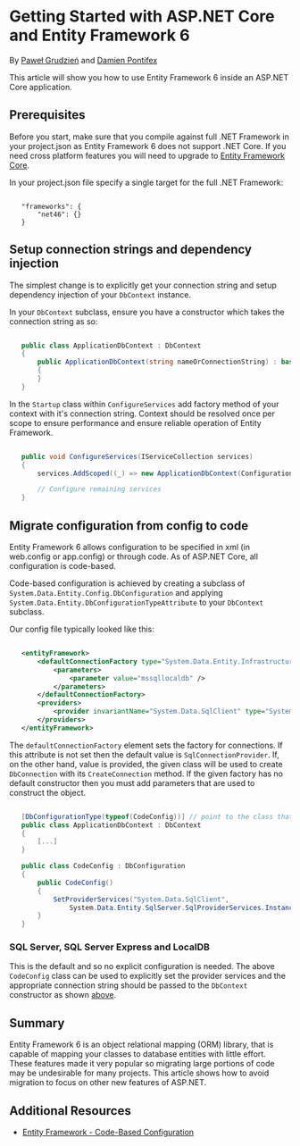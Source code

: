 ﻿---
uid: data/entity-framework-6
---
# Getting Started with ASP.NET Core and Entity Framework 6

By [Paweł Grudzień](https://github.com/pgrudzien12) and [Damien Pontifex](https://github.com/DamienPontifex)

This article will show you how to use Entity Framework 6 inside an ASP.NET Core application.

## Prerequisites

Before you start, make sure that you compile against full .NET Framework in your project.json as Entity Framework 6 does not support .NET Core. If you need cross platform features you will need to upgrade to [Entity Framework Core](https://docs.efproject.net).

In your project.json file specify a single target for the full .NET Framework:

<!-- literal_block {"ids": [], "linenos": false, "xml:space": "preserve", "language": "none"} -->

````none

   "frameworks": {
       "net46": {}
   }
   ````

## Setup connection strings and dependency injection

The simplest change is to explicitly get your connection string and setup dependency injection of your `DbContext` instance.

In your `DbContext` subclass, ensure you have a constructor which takes the connection string as so:

<!-- literal_block {"ids": [], "linenos": true, "xml:space": "preserve", "language": "c#"} -->

````c#

   public class ApplicationDbContext : DbContext
   {
       public ApplicationDbContext(string nameOrConnectionString) : base(nameOrConnectionString)
       {
       }
   }
   ````

In the `Startup` class within `ConfigureServices` add factory method of your context with it's connection string. Context should be resolved once per scope to ensure performance and ensure reliable operation of Entity Framework.

<!-- literal_block {"ids": [], "linenos": true, "xml:space": "preserve", "language": "c#"} -->

````c#

   public void ConfigureServices(IServiceCollection services)
   {
       services.AddScoped((_) => new ApplicationDbContext(Configuration["Data:DefaultConnection:ConnectionString"]));

       // Configure remaining services
   }
   ````

## Migrate configuration from config to code

Entity Framework 6 allows configuration to be specified in xml (in web.config or app.config) or through code. As of ASP.NET Core, all configuration is code-based.

Code-based configuration is achieved by creating a subclass of `System.Data.Entity.Config.DbConfiguration` and applying `System.Data.Entity.DbConfigurationTypeAttribute` to your `DbContext` subclass.

Our config file typically looked like this:

<!-- literal_block {"ids": [], "linenos": true, "xml:space": "preserve", "language": "xml"} -->

````xml

   <entityFramework>
       <defaultConnectionFactory type="System.Data.Entity.Infrastructure.LocalDbConnectionFactory, EntityFramework">
           <parameters>
               <parameter value="mssqllocaldb" />
           </parameters>
       </defaultConnectionFactory>
       <providers>
           <provider invariantName="System.Data.SqlClient" type="System.Data.Entity.SqlServer.SqlProviderServices, EntityFramework.SqlServer" />
       </providers>
   </entityFramework>
   ````

The `defaultConnectionFactory` element sets the factory for connections. If this attribute is not set then the default value is `SqlConnectionProvider`. If, on the other hand, value is provided, the given class will be used to create `DbConnection` with its `CreateConnection` method. If the given factory has no default constructor then you must add parameters that are used to construct the object.

<!-- literal_block {"ids": [], "linenos": true, "xml:space": "preserve", "language": "c#"} -->

````c#

   [DbConfigurationType(typeof(CodeConfig))] // point to the class that inherit from DbConfiguration
   public class ApplicationDbContext : DbContext
   {
       [...]
   }

   public class CodeConfig : DbConfiguration
   {
       public CodeConfig()
       {
           SetProviderServices("System.Data.SqlClient",
               System.Data.Entity.SqlServer.SqlProviderServices.Instance);
       }
   }
   ````

### SQL Server, SQL Server Express and LocalDB

This is the default and so no explicit configuration is needed. The above `CodeConfig` class can be used to explicitly set the provider services and the appropriate connection string should be passed to the `DbContext` constructor as shown [above](#setup-connection-strings-and-dependency-injection).

## Summary

Entity Framework 6 is an object relational mapping (ORM) library, that is capable of mapping your classes to database entities with little effort. These features made it very popular so migrating large portions of code may be undesirable for many projects. This article shows how to avoid migration to focus on other new features of ASP.NET.

## Additional Resources

* [Entity Framework - Code-Based Configuration](https://msdn.microsoft.com/en-us/data/jj680699.aspx)
